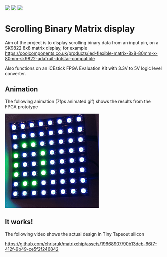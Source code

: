 ![](../../workflows/gds/badge.svg) ![](../../workflows/docs/badge.svg) ![](../../workflows/test/badge.svg)

# Scrolling Binary Matrix display

Aim of the project is to display scrolling binary data from an input pin, on a SK9822 8x8 matrix display,
for example https://coolcomponents.co.uk/products/led-flexible-matrix-8x8-80mm-x-80mm-sk9822-adafruit-dotstar-compatible

Also functions on an iCEstick FPGA Evaluation Kit with 3.3V to 5V logic level converter.

## Animation

The following animation (7fps animated gif) shows the results from the FPGA prototype

![animation](/images/animation.gif)

## It works!

The following video shows the actual design in Tiny Tapeout silicon

https://github.com/chrisruk/matrixchip/assets/19668907/90b13dcb-66f7-412f-9b49-ce5f2f246842
